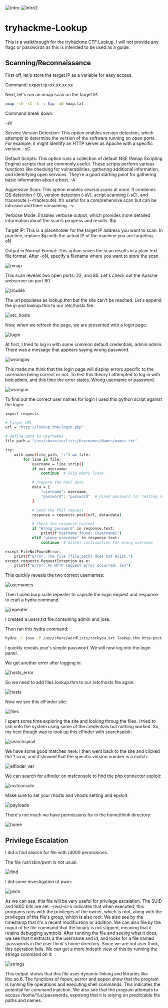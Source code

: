 ![intro](https://github.com/user-attachments/assets/d3499a97-8b5a-4005-8d02-76492450fbc6)
![intro2](https://github.com/user-attachments/assets/5526b3d0-e823-40b4-b8f0-eb83ba319a99)

# tryhackme-Lookup

This is a walkthrough for the tryhackme CTF Lookup. I will not provide any flags or passwords as this is intended to be used as a guide. 

## Scanning/Reconnaissance

First off, let's store the target IP as a variable for easy access.

Command: export ip=xx.xx.xx.xx

Next, let's run an nmap scan on the target IP:
```bash
nmap -sV -sC -A -v $ip -oN nmap.txt
```

Command break down:

-sV

Service Version Detection: This option enables version detection, which attempts to determine the version of the software running on open ports. For example, it might identify an HTTP server as Apache with a specific version.
-sC

Default Scripts: This option runs a collection of default NSE (Nmap Scripting Engine) scripts that are commonly useful. These scripts perform various functions like checking for vulnerabilities, gathering additional information, and identifying open services. They’re a good starting point for gathering basic information about a host.
-A

Aggressive Scan: This option enables several scans at once. It combines OS detection (-O), version detection (-sV), script scanning (-sC), and traceroute (--traceroute). It’s useful for a comprehensive scan but can be intrusive and time-consuming.
-v

Verbose Mode: Enables verbose output, which provides more detailed information about the scan’s progress and results.
$ip

Target IP: This is a placeholder for the target IP address you want to scan. In practice, replace $ip with the actual IP of the machine you are targeting.
-oN

Output in Normal Format: This option saves the scan results in a plain text file format. After -oN, specify a filename where you want to store the scan.

![nmap](https://github.com/user-attachments/assets/aa56659a-06a8-4529-92e0-43f9d8b2263b)

This scan reveals two open ports: 22, and 80. Let's check out the Apache webserver on port 80.

![trouble](https://github.com/user-attachments/assets/a27b70c4-574b-4235-ac56-7e669e835b9f)

The url populates as lookup.thm but the site can't be reached. Let's append the ip and lookup.thm to our /etc/hosts file.

![etc_hosts](https://github.com/user-attachments/assets/4461e87f-c2c9-42a1-8f4a-0dc73e7d113f)

Now, when we refresh the page, we are presented with a login page:

![login](https://github.com/user-attachments/assets/041b52b3-515b-4b6f-90e8-869505aad06c)

At first, I tried to log in with some common default credentials, admin:admin. There was a message that appears saying wrong password. 

![wrongpw](https://github.com/user-attachments/assets/ec109c9e-ed8e-4309-b667-272dcc0f166b)

This made me think that the login page will display errors specific to the username being correct or not. To test this theory I attempted to log in with bob:admin, and this time the error states, Wrong username or password.

![wrongun](https://github.com/user-attachments/assets/f8350a30-71a1-4314-a471-064b22f3e7aa)

To find out the correct user names for login I used this python script against the login:
``` bash
import requests

# Target URL
url = "http://lookup.thm/login.php"

# Define path to usernames
file_path = "/usr/share/seclists/Usernames/Names/names.txt"

try:
    with open(file_path, "r") as file:
        for line in file:
            username = line.strip()
            if not username:
                continue  # Skip empty lines

            # Prepare the POST data
            data = {
                "username": username,
                "password": "password"  # Fixed password for testing (note the correction here)
            }

            # Send the POST request
            response = requests.post(url, data=data)

            # Check the response content
            if "Wrong password" in response.text:
                print(f"Username found: {username}")
            elif "wrong username" in response.text:
                continue  # Silent continuation for wrong username

except FileNotFoundError:
    print(f"Error: The file {file_path} does not exist.")
except requests.RequestException as e:
    print(f"Error: An HTTP request error occurred: {e}")
```

This quickly reveals the two correct usernames:

![usernames](https://github.com/user-attachments/assets/372288dd-5cb0-41f1-992a-a837f8e8a90e)

Then I used burp suite repeater to caprute the login request and response to craft a hydra command.

![repeater](https://github.com/user-attachments/assets/2c9bf332-855c-4380-b8ae-0075ddec7767)

I created a users.txt file containing admin and jose.

Then ran this hydra command:
``` bash
hydra -l jose -P /usr/share/wordlists/rockyou.txt lookup.thm http-post-form "/login.php:username=^USER^&password=^PASS^:Wrong password. Please try again." -IV -t 64
```
I quickly reveals jose's simple password. We will now log into the login panel.

We get another error after logging in:

![hosts_error](https://github.com/user-attachments/assets/927d3725-9ade-4199-be44-caaddfb55e9b)

So we need to add files.lookup.thm to our /etc/hosts file again:

![hosts](https://github.com/user-attachments/assets/38348797-e2f1-4415-a6d4-53f3c6f3c77b)

Now we see this elFinder site:

![files](https://github.com/user-attachments/assets/6b239e83-5da2-4db5-a7e1-81cbe6c3b49f)

I spent some time exploring the site and looking throug the files. I tried to ssh onto the system using some of the credentials but nothing worked. So, my next though was to look up this elfinder with searchsploit:


![searchsploit](https://github.com/user-attachments/assets/738a3998-2adc-4903-925f-ab70783bd603)

We have some good matches here. I then went back to the site and clicked the ? icon, and it showed that the specific version number is a match:

![elfinder_ver](https://github.com/user-attachments/assets/c96222fa-0252-4cde-a3e1-5d95cf17b4a0)

We can search for elfinder on msfconsole to find the php connector exploit:

![msfconsole](https://github.com/user-attachments/assets/c78d7e3a-2de6-411c-b2cb-ce86cca7743f)

Make sure to set your rhosts and vhosts setting and epxloit:

![payloads](https://github.com/user-attachments/assets/af70441f-975c-4ada-a7ae-d7da6218866e)

There's not much we have permissions for in the home/think directory:

![home](https://github.com/user-attachments/assets/80a9ed92-a922-43dd-a93e-274f930baf21)

## Privilege Escalation

I did a find search for file with /4000 permissions.

The file /usr/sbin/pwm is not usual.

![find](https://github.com/user-attachments/assets/b1df5246-7453-4545-a257-8c9eb558fafe)

I did some investigation of pwm:

![pwm](https://github.com/user-attachments/assets/1174418b-a088-44a9-8c4f-ff37ca193ebe)

As we can see, this file will be very useful for privilege escalation. The SUID and SGID bits are set: -rwsr-sr-x indicates that when executed, this programs runs with the privileges of the owner, which is root, along with the privileges of the file's group, which is also root. We also see by the timestamp that it's a recent modification or addition. We can also file by the ouput of he file command that the binary is not stipped, meaning that it retains debugging symbols. After running the file and seeing what it does, we see that it extracts a the username and id, and looks for a file named .passwords in the user think's home directory. Since we are not user think, this operation fails. We can get a more indepth view of this by running the strings command on it:

![strings](https://github.com/user-attachments/assets/6ba55d8d-7129-4122-96c5-1004d8ef9a41)

This output shows that this file uses dynamic linking and libraries like libc.so.6. The functions of fopen, perror and popen show that the program is running file operations and executing shell commands. This indicates the potential for command injection. We also see that the program attempts to access /home/%s/.passwords, exposing that it is relying on predictable file paths and names. 

